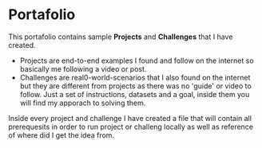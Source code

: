 # Portafolio

This portafolio contains sample __Projects__ and __Challenges__ that I have created.

 - Projects are end-to-end examples I found and follow on the internet so basically me following a video or post.
 - Challenges are real0-world-scenarios that I also found on the internet but they are different from projects as there was no 'guide' or video to follow. Just a set of instructions, datasets and a goal, inside them you will find my apporach to solving them.

Inside every project and challenge I have created a file that will contain all prerequesits in order to run project or challeng locally as well as reference of where did I get the idea from.
